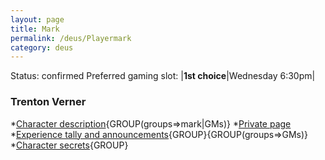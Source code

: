 ```yaml
---
layout: page
title: Mark
permalink: /deus/Playermark
category: deus
---
```

Status: confirmed
Preferred gaming slot:
|__1st choice__|Wednesday 6:30pm|
### Trenton Verner
*[Character description](CharPublicMark){GROUP(groups=&gt;mark|GMs)}
*[Private page](CharPrivateMark)
*[Experience tally and announcements](AnnounceMark){GROUP}{GROUP(groups=&gt;GMs)}
*[Character secrets](CharSecretsMark){GROUP}

